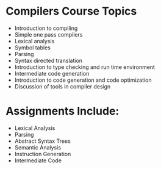# Compilers Course Topics

- Introduction to compiling
- Simple one pass compilers
- Lexical analysis
- Symbol tables
- Parsing
- Syntax directed translation
- Introduction to type checking and run time environment
- Intermediate code generation
- Introduction to code generation and code optimization
- Discussion of tools in compiler design

# Assignments Include:
-	Lexical Analysis
-	Parsing
-	Abstract Syntax Trees
-	Semantic Analysis
-	Instruction Generation
-	Intermediate Code
